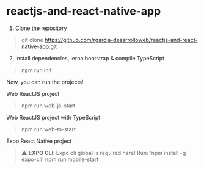 # reactjs-and-react-native-app

1) Clone the repository
> git clone https://github.com/rgarcia-desarrolloweb/reactjs-and-react-native-app.git

2) Install dependencies, lerna bootstrap & compile TypeScript
> npm run init

Now, you can run the projects!

Web ReactJS project
> npm run web-js-start

Web ReactJS project with TypeScript
> npm run web-ts-start

Expo React Native project
> :warning: **EXPO CLI**: Expo cli global is required here! Run: 'npm install -g expo-cli'
> npm run mobile-start
